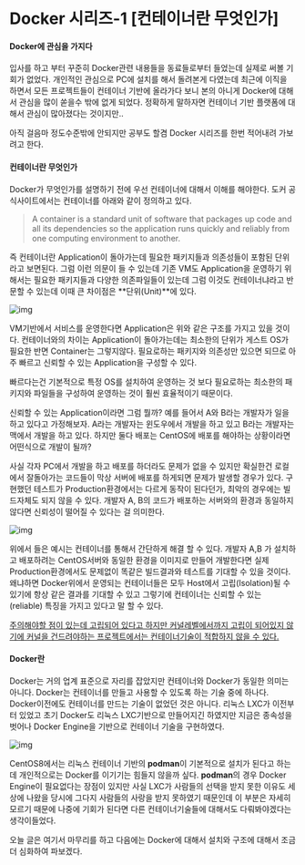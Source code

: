 # Docker 시리즈-1 [컨테이너란 무엇인가]

#### Docker에 관심을 가지다

입사를 하고 부터 꾸준히 Docker관련 내용들을 동료들로부터 들었는데 실제로 써볼 기회가 없었다. 개인적인 관심으로 PC에 설치를 해서 돌려본게 다였는데 최근에 이직을 하면서 모든 프로젝트들이 컨테이너 기반에 올라가다 보니 본의 아니게 Docker에 대해서 관심을 많이 쏟을수 밖에 없게 되었다. 정확하게 말하자면 컨테이너 기반 플랫폼에 대해서 관심이 많아졌다는 것이지만..

아직 걸음마 정도수준밖에 안되지만 공부도 할겸 Docker 시리즈를 한번 적어내려 가보려고 한다.



#### 컨테이너란 무엇인가

Docker가 무엇인가를 설명하기 전에 우선 컨테이너에 대해서 이해를 해야한다.  도커 공식사이트에서는 컨테이너를 아래와 같이 정의하고 있다.

> A container is a standard unit of software that packages up code and all its dependencies so the application runs quickly and reliably from one computing environment to another.



즉 컨테이너란 Application이 돌아가는데 필요한 패키지들과 의존성들이 포함된 단위라고 보면된다. 그럼 이런 의문이 들 수 있는데 기존 VM도 Application을 운영하기 위해서는 필요한 패키지들과 다양한 의존파일들이 있는데 그럼 이것도 컨테이너냐라고 반문할 수 있는데 이때 큰 차이점은 **단위(Unit)**에 있다.

![img](https://www.docker.com/sites/default/files/d8/2018-11/container-vm-whatcontainer_2.png)  



VM기반에서 서비스를 운영한다면 Application은 위와 같은 구조를 가지고 있을 것이다. 컨테이너와의 차이는 Application이 돌아가는데는 최소한의 단위가 게스트 OS가 필요한 반면 Container는 그렇지않다. 필요로하는 패키지와 의존성만 있으면 되므로 아주 빠르고 신뢰할 수 있는 Application을 구성할 수 있다. 

빠르다는건 기본적으로 특정 OS를 설치하여 운영하는 것 보다 필요로하는 최소한의 패키지와 파일들을 구성하여 운영하는 것이 훨씬 효율적이기 때문이다.

신뢰할 수 있는 Application이라면 그럼 뭘까? 예를 들어서 A와 B라는 개발자가 일을 하고 있다고 가정해보자. A라는 개발자는 윈도우에서 개발을 하고 있고 B라는 개발자는 맥에서 개발을 하고 있다. 하지만 둘다 배포는 CentOS에 배포를 해야하는 상황이라면 어떤식으로 개발이 될까?

사실 각자 PC에서 개발을 하고 배포를 하더라도 문제가 없을 수 있지만 확실한건 로컬에서 잘돌아가는 코드들이 막상 서버에 배포를 하게되면 문제가 발생할 경우가 있다. 구현했던 테스트가 Production환경에서는 다르게 동작이 된다던가, 최악의 경우에는 빌드자체도 되지 않을 수 있다. 개발자 A, B의 코드가 배포하는 서버와의 환경과 동일하지 않다면 신뢰성이 떨어질 수 있다는 걸 의미한다.



![img](https://www.docker.com/sites/default/files/d8/2018-11/docker-containerized-appliction-blue-border_2.png)



위에서 들은 예시는 컨테이너를 통해서 간단하게 해결 할 수 있다. 개발자 A,B 가 설치하고 배포하려는 CentOS서버와 동일한 환경을 이미지로 만들어 개발한다면 실제 Production환경에서도 문제없이 똑같은 빌드결과와 테스트를 기대할 수 있을 것이다. 왜냐하면 Docker위에서 운영되는 컨테이너들은 모두 Host에서 고립(Isolation)될 수 있기에 항상 같은 결과를 기대할 수 있고 그렇기에 컨테이너는 신뢰할 수 있는 (reliable) 특징을 가지고 있다고 말 할 수 있다. 

<u>주의해야할 점이 있는데 고립되어 있다고 하지만 커널레벨에서까지 고립이 되어있지 않기에 커널을 건드려야하는 프로젝트에서는 컨테이너기술이 적합하지 않을 수 있다.</u>



#### Docker란

Docker는 거의 업계 표준으로 자리를 잡았지만 컨테이너와 Docker가 동일한 의미는 아니다. Docker는 컨테이너를 만들고 사용할 수 있도록 하는 기술 중에 하나다. Docker이전에도 컨테이너를 만드는 기술이 없었던 것은 아니다. 리눅스 LXC가 이전부터 있었고 초기 Docker도 리눅스 LXC기반으로 만들어지긴 하였지만 지금은 종속성을 벗어나 Docker Engine을 기반으로 컨테이너 기술을 구현하였다.

![img](https://www.redhat.com/cms/managed-files/traditional-linux-containers-vs-docker_0.png)



CentOS8에서는 리눅스 컨테이너 기반의 **podman**이 기본적으로 설치가 된다고 하는데 개인적으로는 Docker를 이기기는 힘들지 않을까 싶다. **podman**의 경우 Docker Engine이 필요없다는 장점이 있지만 사실 LXC가 사람들의 선택을 받지 못한 이유도 세상에 나왔을 당시에 그다지 사람들의 사랑을 받지 못하였기 때문인데 이 부분은 자세히 모르기 때문에 나중에 기회가 된다면 다른 컨테이너기술들에 대해서도 다뤄봐야겠다는 생각이들었다.

오늘 글은 여기서 마무리를 하고 다음에는 Docker에 대해서 설치와 구조에 대해서 조금더 심화하여 파보겠다.  
